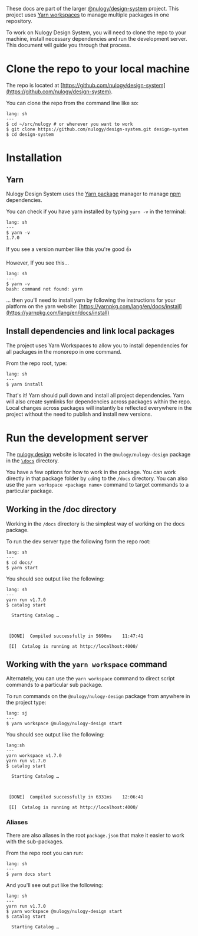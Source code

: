 These docs are part of the larger [@nulogy/design-system](https://github.com/nulogy/design-system) project. This project uses [Yarn workspaces](https://yarnpkg.com/lang/en/docs/workspaces/) to manage multiple packages in one repository.

To work on Nulogy Design System, you will need to clone the repo to your machine, install necessary dependencies and run the development server. This document will guide you through that process.

# Clone the repo to your local machine

The repo is located at [https://github.com/nulogy/design-system](https://github.com/nulogy/design-system). 

You can clone the repo from the command line like so:

```code
lang: sh
---
$ cd ~/src/nulogy # or wherever you want to work
$ git clone https://github.com/nulogy/design-system.git design-system
$ cd design-system
```

# Installation

## Yarn

Nulogy Design System uses the [Yarn package](https://yarnpkg.com/) manager to manage [npm](https://www.npmjs.com/) dependencies. 

You can check if you have yarn installed by typing `yarn -v` in the terminal: 


```code
lang: sh
---
$ yarn -v
1.7.0 
```

If you see a version number like this you're good 👍

However, If you see this... 

```code
lang: sh
---
$ yarn -v
bash: command not found: yarn 
```

 ... then you'll need to install yarn by following the instructions for your platform on the yarn website: [https://yarnpkg.com/lang/en/docs/install](https://yarnpkg.com/lang/en/docs/install)

## Install dependencies and link local packages

The project uses Yarn Workspaces to allow you to install dependencies for all packages in the monorepo in one command.

From the repo root, type:

```code
lang: sh
---
$ yarn install
```

That's it! Yarn should pull down and install all project dependencies. Yarn will also create symlinks for dependencies across packages within the repo. Local changes across packages will instantly be reflected everywhere in the project without the need to publish and install new versions.

# Run the development server

The [nulogy.design](http://nulgoy.design) website is located in the `@nulogy/nulogy-design` package in the [`\docs`](https://github.com/nulogy/design-system/tree/master/docs) directory. 

You have a few options for how to work in the package. You can work directly in that package folder by `cd`ing to the `/docs` directory. You can also use the `yarn workspace <package name>` command to target commands to a particular package.

## Working in the /doc directory

Working in the `/docs` directory is the simplest way of working on the docs package. 

To run the dev server type the following form the repo root:

```code
lang: sh
---
$ cd docs/
$ yarn start
```

You should see output like the following:

```code
lang: sh
---
yarn run v1.7.0
$ catalog start

  Starting Catalog …



 [DONE]  Compiled successfully in 5690ms    11:47:41

 [I]  Catalog is running at http://localhost:4000/
```

## Working with the `yarn workspace` command

Alternately, you can use the `yarn workspace` command to direct script commands to a particular sub package. 

To run commands on the `@nulogy/nulogy-design` package from anywhere in the project type:

```code
lang: sj
---
$ yarn workspace @nulogy/nulogy-design start
```

You should see output like the following:

```code
lang:sh
---
yarn workspace v1.7.0
yarn run v1.7.0
$ catalog start

  Starting Catalog …



 [DONE]  Compiled successfully in 6331ms    12:06:41

 [I]  Catalog is running at http://localhost:4000/
 ```

### Aliases

There are also aliases in the root `package.json` that make it easier to work with the sub-packages. 

From the repo root you can run:

```code
lang: sh
---
$ yarn docs start
```

And you'll see out put like the following:

```code
lang: sh
---
yarn run v1.7.0
$ yarn workspace @nulogy/nulogy-design start
$ catalog start

  Starting Catalog …
```




